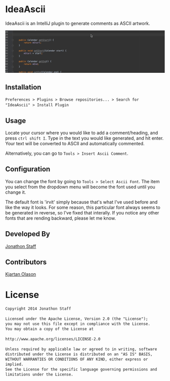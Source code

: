 IdeaAscii
=========

IdeaAscii is an IntelliJ plugin to generate comments as ASCII artwork.

![](demo.gif)

Installation
------------

`Preferences > Plugins > Browse repositories... > Search for "IdeaAscii" > Install Plugin`

Usage
-----

Locate your cursor where you would like to add a comment/heading, and press `ctrl shift I`.  Type in the text you would like generated, and hit enter.  Your text will be converted to ASCII and automatically commented.

Alternatively, you can go to `Tools > Insert Ascii Comment`.

Configuration
-------------

You can change the font by going to `Tools > Select Ascii Font`.  The item you select from the dropdown menu will become the font used until you change it.

The default font is 'irvit' simply because that's what I've used before and like the way it looks.  For some reason, this particular font always seems to be generated in reverse, so I've fixed that interally.  If you notice any other fonts that are rending backward, please let me know.

Developed By
------------

[Jonathon Staff](http://jonathonstaff.com)

Contributors
------------

[Kjartan Olason](http://www.kjartan.com.br)

License
=======

    Copyright 2014 Jonathon Staff

    Licensed under the Apache License, Version 2.0 (the "License");
    you may not use this file except in compliance with the License.
    You may obtain a copy of the License at

    http://www.apache.org/licenses/LICENSE-2.0

    Unless required by applicable law or agreed to in writing, software
    distributed under the License is distributed on an "AS IS" BASIS,
    WITHOUT WARRANTIES OR CONDITIONS OF ANY KIND, either express or implied.
    See the License for the specific language governing permissions and
    limitations under the License.
